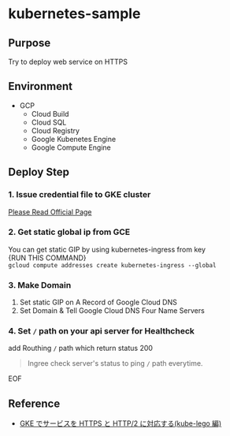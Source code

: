# kubernetes-sample
## Purpose
Try to deploy web service on HTTPS
## Environment
- GCP
    - Cloud Build
    - Cloud SQL
    - Cloud Registry
    - Google Kubenetes Engine
    - Google Compute Engine
## Deploy Step
### 1. Issue credential file to GKE cluster 
[Please Read Official Page](https://cloud.google.com/sql/docs/container-engine-connect?hl=ja)
### 2. Get static global ip from GCE
You can get static GIP by using kubernetes-ingress from key  
{RUN THIS COMMAND}  
`gcloud compute addresses create kubernetes-ingress --global`
### 3. Make Domain
1. Set static GIP on A Record of Google Cloud DNS
2. Set Domain & Tell Google Cloud DNS Four Name Servers
### 4. Set `/` path on your api server for Healthcheck
add Routhing `/` path which return status 200
> Ingree check server's status to ping `/` path everytime.  

EOF
## Reference
- [GKE でサービスを HTTPS と HTTP/2 に対応する(kube-lego 編)](https://qiita.com/apstndb/items/2fef0a80d4510516cb1f)